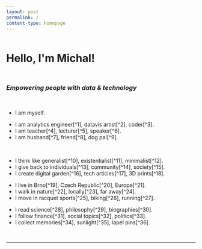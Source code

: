 ```yaml
---
layout: post
permalink: /
content-type: homepage
---
```


<a href="/hashart" class="hash-art"></a>
<div style="display: grid; grid-template-rows: auto auto; gap: 10px;">
  <h1> Hello, I'm Michal! </h1>
  <h3><i>Empowering people with data & technology</i></h3>
</div>
<br>
<ul class="emoji-list heavy">
  <li data-emoji="💙"><div markdown="1">
  I am myself.
  </div></li>
</ul>

<ul class="emoji-list heavy">
  <li data-emoji="💻"><div markdown="1">
  I am analytics engineer[^1], datavis artist[^2], coder[^3].
  </div></li>
  <li data-emoji="🎓"><div markdown="1">
  I am teacher[^4], lecturer[^5], speaker[^6].
  </div></li>
  <li data-emoji="👫"><div markdown="1">
  I am husband[^7], friend[^8], dog pal[^9].
  </div></li>
</ul>

<br>

<ul class="emoji-list">
  <li data-emoji="💭"><div markdown="1">
  I think like generalist[^10], existentialist[^11], minimalist[^12].
  </div></li>
  <li data-emoji="🤗"><div markdown="1">
  I give back to individuals[^13], community[^14], society[^15].
  </div></li>
  <li data-emoji="🖋️"><div markdown="1">
  I create digital garden[^16], tech articles[^17], 3D prints[^18].
  </div></li>
</ul>

<ul class="emoji-list">
  <li data-emoji="🏠"><div markdown="1">
  I live in Brno[^19], Czech Republic[^20], Europe[^21].
  </div></li>
  <li data-emoji="🌳"><div markdown="1">
  I walk in nature[^22], locally[^23], far away[^24].
  </div></li>
  <li data-emoji="🏸"><div markdown="1">
  I move in racquet sports[^25], biking[^26], running[^27].
  </div></li>
</ul>

<ul class="emoji-list">
  <li data-emoji="📚"><div markdown="1">
  I read science[^28], philosophy[^29], biographies[^30].
  </div></li>
  <li data-emoji="📰"><div markdown="1">
  I follow finance[^31], social topics[^32], politics[^33].
  </div></li>
  <li data-emoji="📦"><div markdown="1">
  I collect memories[^34], sunlight[^35], lapel pins[^36].
  </div></li>
</ul>

<br>

---

<br>

<!-- Analytics Engineer -->
[^1]:   Most of my days are spent [being purple](https://www.getdbt.com/blog/we-the-purple-people)
        as an [analytics engineering](https://www.getdbt.com/what-is-analytics-engineering/) lead
        at [Slido](https://www.slido.com/) (acquired by [Cisco](https://www.cisco.com/) in 2020).
        Basically, I make sure my colleagues have access to clean data
        and feel confident using it to make decisions. It's also closely tied to my interest in
        the concepts of [data literacy](https://thedataliteracyproject.org/posts/how-do-you-define-data-literacy)
        and the [modern data stack](https://www.getdbt.com/blog/future-of-the-modern-data-stack).

<!-- Datavis -->
[^2]:   At the start of my data career, when I lived in London, I got involved with the [Tableau Community](https://usergroups.tableau.com/).
        Through their physical meetups and online activities, I fell in love with the power of data visualisation.
        I deeply admire the works of classics
        (like [Playfair](https://dataxdesign.io/chapters/playfair) and [Nightingale](https://www.scientificamerican.com/article/how-florence-nightingale-changed-data-visualization-forever/)),
        contemporaries (like [Tufte](https://www.edwardtufte.com/) and [Cairo](https://www.albertocairo.com/)),
        and modern authors (like [Bremer](https://www.visualcinnamon.com/) and [Posavec](https://www.stefanieposavec.com/)).
        When time allows and/or creativity strikes, I create [my own datavis pieces](/datavis).

<!-- Coder -->
[^3]:   Aside from working specifically with data, I also code [and open-source](https://github.com/one-data-cookie)
        things on the side. These are mostly hobby projects that I tinker with for my own use.

<!-- Teacher -->
[^4]:   Ever since I discovered a ["learner"](https://www.gallup.com/cliftonstrengths/en/252293/learner-theme.aspx) within me,
        I wanted to turn it into a "teacher". After a few years of [trying things out](/projects?category=teaching),
        I'm now teaching IT to children aged 13–15 at [Tyršovka](https://www.tyrsovkakurim.cz/), a public primary school in Kuřim near Brno.
        By sheer luck, anyone could also read about [my story in a newspaper](https://archiv.hn.cz/c7-67526750-qsjc5-ee646ccf58303c7).
        And, since you visited this page, you can also check out [what else I have to share](/teach) on the subject.

<!-- Lecturer -->
[^5]:   In particular, I [teach data for everyday life](https://kisk.phil.muni.cz/kisked/pasivni-kurzy/kisked03)
        at [Masaryk University](https://www.muni.cz/en). That's together with my good friend
        [Tomáš](https://www.marektomas.cz/), who got me involved in university lecturing and co-leads the courses with me.

<!-- Speaker -->
[^6]:   In recent years, I've actually [spoken quite a bit](/projects?category=speaking)! It's mostly meetup or conference talks,
        but you can also spot an [interview for Hospodářské noviny](https://archiv.hn.cz/c7-67526750-qsjc5-ee646ccf58303c7)
        about teaching IT or a [podcast episode](https://datatalk.buzzsprout.com/2034779/12010833-data-talk-21-michal-kolacek-slido)
        about building data teams.

<!-- Husband -->
[^7]:   I'm a proud husband to my amazing wife! We started dating in our teens, and she still manages to surprise me after all these years.

<!-- Friend -->
[^8]:   I cherish my [adult friendships](https://freakonomics.com/podcast/is-it-harder-to-make-friends-as-an-adult/)
        and [I think](/ihmo) such strong bonds are one of the keys to leading a happy, meaningful life.

<!-- Dog pal -->
[^9]:   I try to be a good human to our long-haired, miniature, dapple dachshund [Falco](https://www.instagram.com/falco.theminidachshund/).

<!-- Generalist -->
[^10]:  I also like the terms [multipotentialite](https://www.youtube.com/watch?v=4sZdcB6bjI8) or even
        [uomo universale](https://en.wikipedia.org/wiki/Polymath). My favourite fellows are
        [Leonardo](https://www.goodreads.com/book/show/34684622-leonardo-da-vinci)
        and [Descartes](https://www.goodreads.com/book/show/24422968-descartes).

<!-- Existentialist -->
[^11]:  The whole philosophy deeply resonates with me as [you can see for yourself](/imho).
        Just visit [the Café](https://www.goodreads.com/book/show/29339822-at-the-existentialist-caf),
        and you might get enchanted by its power as well!

<!-- Minimalist -->
[^12]:  I strive for simplicity and intentionality in all (well, most) aspects of my life. I'm open about [what I use](/uses),
        and I own a [capsule wardrobe](https://www.asket.com/cz/mens/capsule-wardrobe).

<!-- Individuals -->
[^13]:  I mentor and support a few other data folks – both juniors and seniors.

<!-- Community -->
[^14]:  When I [create](/projects/?category=creating) stuff, I publish it [as open-source](https://github.com/one-data-cookie).
        When I [organise](/projects/?category=organising) or [speak](/projects/?category=speaking) at events,
        I mostly contribute to local data community initiatives and meetups.
        But I've now also started thinking more and more about how to share more openly about
        [my notes and tools for teaching](/teach)!

<!-- Society -->
[^15]:  I regularly support NGOs working for causes close to my heart, which I don't have enough time to focus on myself.
        For instance, my wife and I recently decided to start [supporting local educational projects](https://nadacemk.cz/).

<!-- Digital Garden -->
[^16]:  I make notes. A lot. It encourages me to reflect on what I'm consuming and learning.
        I published my [digital garden](/garden) in early 2022 – after discovering [Obsidian](https://obsidian.md/),
        being inspired by [Tomáš](https://publish.obsidian.md/tomasmarek),
        and learning much more about coding. I tend to it almost every day and it keeps growing.

<!-- Tech Articles -->
[^17]:  I very rarely write actual articles, but one I wrote about
        [Slack emoji stats](https://medium.com/slido-dev-blog/primal-data-advent-calendar-3-how-to-discover-the-most-used-emojis-in-your-slack-channel-46bca5b5912d)
        somehow got over 13k views already.

<!-- 3D Prints -->
[^18]:  Whenever there is a need and/or inspiration, I [make 3D prints](https://www.printables.com/@kolacekm_1624408/makes) at home.

<!-- Brno -->
[^19]:  It's a city where I was born, raised, and educated. I left for a while and lived in London for a few years,
        but eventually, I came back. It's a [beautiful city](https://youtu.be/fkCOXZmiKj8) with its architectural
        and historical blend of Czech and Austro-German influences. It's also said to be the
        [only joke you can live in](https://www.expats.cz/czech-news/article/brnos-notorious-phallus-shaped-landmark-is-due-to-get-its-balls-back-next-week).
        Soon though, I'll move to Kuřim, a town [right next to Brno](https://www.openstreetmap.org/relation/442051),
        to slow down and be closer to nature.

<!-- Czech Republic -->
[^20]:  I'm very proud of our rich heritage and important figures like
        [Masaryk](https://en.wikipedia.org/wiki/Tom%C3%A1%C5%A1_Masaryk)
        or [Havel](https://en.wikipedia.org/wiki/V%C3%A1clav_Havel).
        Still, people mostly know us for things like [ice hockey](https://www.youtube.com/watch?v=xa0gvq9d054),
        [beer](https://www.pilsnerurquell.com/), and [cars](https://www.skoda-auto.com/).

<!-- Europe -->
[^21]:  I certainly do [feel European](https://www.youtube.com/watch?v=Jo_-KoBiBG0). I even spent my student and uni years
        taking part in [European Youth Parliament (EYP)](https://eyp.org/) and co-leading [its Czech branch](https://www.eyp.cz/).

<!-- Nature -->
[^22]:  To me, walking in nature is the best way to relax and recharge. But you can also reflect and think deeply when going solo,
        or really bond and talk hours when going with someone. Nothing beats it!

<!-- Locally -->
[^23]:  I especially know and love walking around [Brno](https://www.gotobrno.cz/en/place/park-luzanky/)
        and its [northern surroundings](https://moravskykras.aopk.gov.cz/).

<!-- Far Away -->
[^24]:  As of today, I've visited nearly 40 countries in the world.
        I also travelled around the globe quite literally in 2019.

<!-- Racquet Sports -->
[^25]:  I particularly love
        [squash](https://youtu.be/nTcvGK3k1IQ?t=55),
        [badminton](https://www.youtube.com/watch?v=H0-tt6BFY5Y),
        and [table tennis](https://youtu.be/tR6BUanG96k?t=268).

<!-- Biking -->
[^26]:  I used to spend hours on the bike but [don't do enough of it nowadays](https://www.strava.com/athletes/87367133).
        Still, cycling is my favourite way and speed of moving – quick enough to explore a lot of places, 
        slow enough to actually enjoy them, and flexible enough to stop or even adjust the route as one feels.

<!-- Running -->
[^27]:  Not much. But from time to time, I run to clear my mind and release my energy.

<!-- Science -->
[^28]:  With my background, both natural
        ([any](https://www.goodreads.com/review/list/96238548-michal-kolacek?shelf=science) but
        esp. [mathematics](https://www.goodreads.com/review/list/96238548-michal-kolacek?shelf=mathematics)),
        and social sciences ([history](https://www.goodreads.com/review/list/96238548-michal-kolacek?shelf=history), 
        [education](https://www.goodreads.com/review/list/96238548-michal-kolacek?shelf=education),
        [psychology](https://www.goodreads.com/review/list/96238548-michal-kolacek?shelf=psychology))
        have always been a passion of mine. They help me stay curious and informed!

<!-- Philosophy -->
[^29]:  If there is one thing I intellectually devote most of my time to, it's definitely
        [reading philosophy](https://www.goodreads.com/review/list/96238548-michal-kolacek?shelf=philosophy).
        It tremendously helps me reflect on my own life and [its meaning](/imho).

<!-- Biographies -->
[^30]:  It's a unique combination of stories and facts – a sort of balance between fiction and non-fiction.
        I consider memoirs a bit more personal but biographies offer more nuanced insights. At any rate, I find them very
        inspiring and motivational, so I [read a lot of them](https://www.goodreads.com/review/list/96238548-michal-kolacek?shelf=bio).

<!-- Finance -->
[^31]:  As I studied applied mathematics in finance, I still casually follow economic news and financial markets,
        mostly through [Hospodářské noviny](https://hn.cz/) or a great
        [newsletter from Portu](https://magazin.portu.cz/newslettery/portu-newsletter/).

<!-- Social Topics -->
[^33]:  I enjoy people in general and understanding their behaviour, including group dynamics. I dive into long-reads
        across the internet or just [grab a book](https://www.goodreads.com/review/list/96238548-michal-kolacek?shelf=society)
        on an interesting topic, be it a novel or a non-fiction.

<!-- Politics -->
[^32]:  I find it to be the way to engage with societal issues, so I read about it often in [Respekt](https://www.respekt.cz/)
        or [books](https://www.goodreads.com/review/list/96238548-michal-kolacek?shelf=politics).

<!-- Memories -->
[^34]:  I'm not too concerned about material possessions but I do collect meaningful experiences and cherish them.
        And it doesn't have to be anything fancy – the beauty is even in the little things in life, I believe.

<!-- Sunlight -->
[^35]:  For some reason, I'm quite dependent on it. Not in a sense that I would bask in it for hours on a beach,
        but simply having sunny weather lightens up my mood and makes me want to spend hours outside enjoying it.

<!-- Lapel Pins -->
[^36]:  I like how versatile lapel pins are and that they add a small touch of personality to any piece of clothing.
        Plus, you can easily find them in almost any gift shop, which makes them very easy to actually collect.
